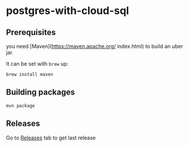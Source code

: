 # postgres-with-cloud-sql

## Prerequisites

you need [Maven](https://maven.apache.org/ index.html) to build an uber jar.

It can be set with `brew` up:

```
brew install maven
```

## Building packages

```
mvn package
```

## Releases

Go to [Releases](/releases) tab to get last release
